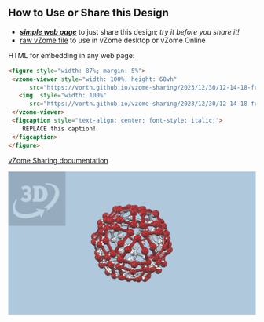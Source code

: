 
## How to Use or Share this Design

 - [***simple web page***](<https://vorth.github.io/vzome-sharing/2023/12/30/12-14-18-from-Albert-P-Carpenter/>) to just share this design; *try it before you share it!*
 - [raw vZome file](<https://raw.githubusercontent.com/vorth/vzome-sharing/main/2023/12/30/12-14-18-from-Albert-P-Carpenter/from-Albert-P-Carpenter.vZome>) to use in vZome desktop or vZome Online
 
 HTML for embedding in any web page:
 ```html
<figure style="width: 87%; margin: 5%">
  <vzome-viewer style="width: 100%; height: 60vh"
       src="https://vorth.github.io/vzome-sharing/2023/12/30/12-14-18-from-Albert-P-Carpenter/from-Albert-P-Carpenter.vZome" >
    <img  style="width: 100%"
       src="https://vorth.github.io/vzome-sharing/2023/12/30/12-14-18-from-Albert-P-Carpenter/from-Albert-P-Carpenter.png" >
  </vzome-viewer>
  <figcaption style="text-align: center; font-style: italic;">
     REPLACE this caption!
  </figcaption>
</figure>
 ```

[vZome Sharing documentation](https://vzome.github.io/vzome/sharing.html#how-it-works)

![Image](<from-Albert-P-Carpenter.png>)

